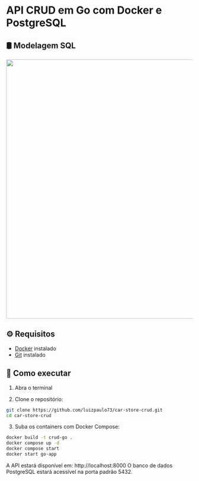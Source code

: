 # API CRUD em Go com Docker e PostgreSQL

## 🛢️ Modelagem SQL

<img src="https://github.com/user-attachments/assets/fa899bb2-1b5b-4768-b203-6c0d493f669d" width="700" />

## ⚙️ Requisitos

- [Docker](https://www.docker.com/) instalado
- [Git](https://git-scm.com/downloads) instalado

## 🚀 Como executar

1. Abra o terminal

2. Clone o repositório:

```bash
git clone https://github.com/luizpaulo73/car-store-crud.git
cd car-store-crud
```

3. Suba os containers com Docker Compose:

```bash
docker build -t crud-go .
docker compose up -d
docker compose start
docker start go-app
```

A API estará disponível em: http://localhost:8000
O banco de dados PostgreSQL estará acessível na porta padrão 5432.
